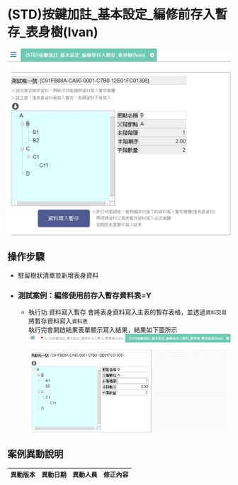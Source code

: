 # (STD)按鍵加註_基本設定_編修前存入暫存_表身樹(Ivan)

![FX999500001965]

## 操作步驟		
* 駐留樹狀清單並新增表身資料
		
* ### 測試案例：編修使用前存入暫存資料表=Y	
	* 執行功.資料寫入暫存 會將表身資料寫入<rte>主表</rte>的<rte>暫存表格</rte>，並透過`資料交易`將暫存資料寫入`資料表`</br>
    執行完會開啟結果表單顯示寫入結果，結果如下圖所示    
    ![FX999500001965_result]

## <div id="history">案例異動說明</div>
|異動版本|異動日期|異動人員|修正內容|
|--------|-------|-------|-------|


<!--超連結引用ps.畫面上看不到-->
[FX999500001965]:attachment/FX999500001965.jpg
[FX999500001965_result]:attachment/FX999500001965_result.jpg